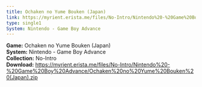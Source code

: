 ```yaml
---
title: Ochaken no Yume Bouken (Japan)
link: https://myrient.erista.me/files/No-Intro/Nintendo%20-%20Game%20Boy%20Advance/Ochaken%20no%20Yume%20Bouken%20(Japan).zip
type: single1
System: Nintendo - Game Boy Advance
---
```

<b>Game:</b> Ochaken no Yume Bouken (Japan)<br>
<b>System:</b> Nintendo - Game Boy Advance<br>
<b>Collection:</b> No-Intro<br>
<b>Download:</b> https://myrient.erista.me/files/No-Intro/Nintendo%20-%20Game%20Boy%20Advance/Ochaken%20no%20Yume%20Bouken%20(Japan).zip